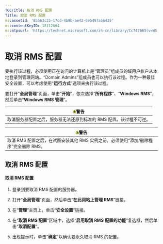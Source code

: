```yaml
---
TOCTitle: 取消 RMS 配置
Title: 取消 RMS 配置
ms:assetid: '8b563c25-17cd-4b9b-ae42-695497ab6439'
ms:contentKeyID: 18112664
ms:mtpsurl: 'https://technet.microsoft.com/zh-cn/library/Cc747665(v=WS.10)'
---
```


取消 RMS 配置
=============

要执行该过程，必须使用正在访问的计算机上是“管理员”组成员的域用户帐户从本地登录到管理网站。“Domain Admins”组成员也可以执行该过程。作为一种最佳安全设置，可以考虑使用“**运行方式**”选项来执行该过程。

要打开“**全局管理**”页面，单击“**开始**”，依次选择“**所有程序**”、“**Windows RMS**”，然后单击“**Windows RMS 管理**”。

| ![](images/Cc747665.Warning(WS.10).gif)警告 |
|--------------------------------------------------------------------------|
| 取消服务器配置之后，服务器无法还原到标准的 RMS 配置。该过程不可逆。      |

| ![](images/Cc747665.Warning(WS.10).gif)警告              |
|---------------------------------------------------------------------------------------|
| 取消 RMS 配置之后，在试图安装其他 RMS 实例之前，必须使用“添加/删除程序”完全删除 RMS。 |

取消 RMS 配置
-------------

#### 取消 RMS 配置

1.  登录到要取消 RMS 配置的服务器。

2.  打开“**全局管理**”页面，然后单击“**在此网站上管理 RMS**”链接。

3.  在“**管理**”主页上，单击“**安全设置**”链接。

4.  在“**取消 RMS 配置**”区域中，选择“**启用取消 RMS 配置的功能**”复选框，然后单击“**取消配置**”。

5.  出现提示时，单击“**确定**”以确认要永久取消 RMS 的配置。
